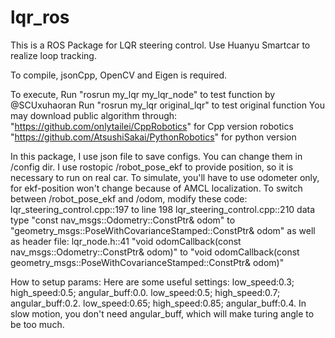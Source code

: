 # lqr_ros

This is a ROS Package for LQR steering control.
Use Huanyu Smartcar to realize loop tracking.

To compile, jsonCpp, OpenCV and Eigen is required.

To execute, 
Run "rosrun my_lqr my_lqr_node" to test function by @SCUxuhaoran
Run "rosrun my_lqr original_lqr" to test original function
You may download public algorithm through:
"https://github.com/onlytailei/CppRobotics" for Cpp version robotics
"https://github.com/AtsushiSakai/PythonRobotics" for python version

In this package, 
I use json file to save configs. You can change them in /config dir.
I use rostopic /robot_pose_ekf to provide position, so it is necessary to run on real car. To simulate, you'll have to use odometer only, for ekf-position won't change because of AMCL localization.
To switch between /robot_pose_ekf and /odom, modify these code:
lqr_steering_control.cpp::197 to line 198
lqr_steering_control.cpp::210 data type "const nav_msgs::Odometry::ConstPtr& odom" to "geometry_msgs::PoseWithCovarianceStamped::ConstPtr& odom"
as well as header file:
lqr_node.h::41 "void odomCallback(const nav_msgs::Odometry::ConstPtr& odom)" to "void odomCallback(const geometry_msgs::PoseWithCovarianceStamped::ConstPtr& odom)"

How to setup params:
Here are some useful settings:
low_speed:0.3; high_speed:0.5; angular_buff:0.0. 
low_speed:0.5; high_speed:0.7; angular_buff:0.2. 
low_speed:0.65; high_speed:0.85; angular_buff:0.4. 
In slow motion, you don't need angular_buff, which will make turing angle to be too much.
